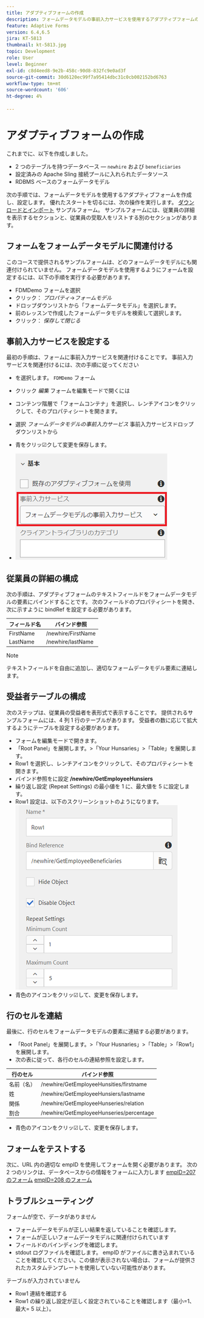 ```yaml
---
title: アダプティブフォームの作成
description: フォームデータモデルの事前入力サービスを使用するアダプティブフォームの作成と設定
feature: Adaptive Forms
version: 6.4,6.5
jira: KT-5813
thumbnail: kt-5813.jpg
topic: Development
role: User
level: Beginner
exl-id: c8d4eed8-9e2b-458c-90d8-832fc9e0ad3f
source-git-commit: 30d6120ec99f7a95414dbc31c0cb002152bd6763
workflow-type: tm+mt
source-wordcount: '606'
ht-degree: 4%

---
```


# アダプティブフォームの作成

これまでに、以下を作成しました。

* 2 つのテーブルを持つデータベース — `newhire` および `beneficiaries`
* 設定済みの Apache Sling 接続プールに入れられたデータソース
* RDBMS ベースのフォームデータモデル

次の手順では、フォームデータモデルを使用するアダプティブフォームを作成し、設定します。  優れたスタートを切るには、次の操作を実行します。 [ダウンロードとインポート](assets/fdm-demo-af.zip) サンプルフォーム。 サンプルフォームには、従業員の詳細を表示するセクションと、従業員の受取人をリストする別のセクションがあります。

## フォームをフォームデータモデルに関連付ける

このコースで提供されるサンプルフォームは、どのフォームデータモデルにも関連付けられていません。 フォームデータモデルを使用するようにフォームを設定するには、以下の手順を実行する必要があります。

* FDMDemo フォームを選択
* クリック： _プロパティ_->_フォームモデル_
* ドロップダウンリストから「フォームデータモデル」を選択します。
* 前のレッスンで作成したフォームデータモデルを検索して選択します。
* クリック： _保存して閉じる_

## 事前入力サービスを設定する

最初の手順は、フォームに事前入力サービスを関連付けることです。 事前入力サービスを関連付けるには、次の手順に従ってください

* を選択します。 `FDMDemo` フォーム
* クリック _編集_ フォームを編集モードで開くには
* コンテンツ階層で「フォームコンテナ」を選択し、レンチアイコンをクリックして、そのプロパティシートを開きます。
* 選択 _フォームデータモデルの事前入力サービス_ 事前入力サービスドロップダウンリストから
* 青をクリッ☑クして変更を保存します。

* ![prefill-service](assets/fdm-prefill.png)

## 従業員の詳細の構成

次の手順は、アダプティブフォームのテキストフィールドをフォームデータモデルの要素にバインドすることです。 次のフィールドのプロパティシートを開き、次に示すように bindRef を設定する必要があります。


| フィールド名 | バインド参照 |
|------------|--------------------|
| FirstName | /newhire/FirstName |
| LastName | /newhire/lastName |

>[!NOTE]
>
>テキストフィールドを自由に追加し、適切なフォームデータモデル要素に連結します。

## 受益者テーブルの構成

次のステップは、従業員の受益者を表形式で表示することです。 提供されるサンプルフォームには、4 列 1 行のテーブルがあります。 受益者の数に応じて拡大するようにテーブルを設定する必要があります。

* フォームを編集モードで開きます。
* 「Root Panel」を展開します。>「Your Hunsaries」>「Table」を展開します。
* Row1 を選択し、レンチアイコンをクリックして、そのプロパティシートを開きます。
* バインド参照をに設定 **/newhire/GetEmployeeHunsiers**
* 繰り返し設定 (Repeat Settings) の最小値を 1 に、最大値を 5 に設定します。
* Row1 設定は、以下のスクリーンショットのようになります。
  ![行を設定](assets/configure-row.PNG)
* 青色のアイコンをクリッ☑して、変更を保存します。

## 行のセルを連結

最後に、行のセルをフォームデータモデルの要素に連結する必要があります。

* 「Root Panel」を展開します。>「Your Husnaries」>「Table」>「Row1」を展開します。
* 次の表に従って、各行のセルの連結参照を設定します。

| 行のセル | バインド参照 |
|------------|----------------------------------------------|
| 名前（名） | /newhire/GetEmployeeHunsities/firstname |
| 姓 | /newhire/GetEmployeeHunsiers/lastname |
| 関係 | /newhire/GetEmployeeHunseries/relation |
| 割合 | /newhire/GetEmployeeHunseries/percentage |

* 青色のアイコンをクリッ☑して、変更を保存します。

## フォームをテストする

次に、URL 内の適切な empID を使用してフォームを開く必要があります。 次の 2 つのリンクは、データベースからの情報をフォームに入力します
[empID=207 のフォーム](http://localhost:4502/content/dam/formsanddocuments/fdmdemo/jcr:content?wcmmode=disabled&amp;empID=207)
[empID=208 のフォーム](http://localhost:4502/content/dam/formsanddocuments/fdmdemo/jcr:content?wcmmode=disabled&amp;empID=208)

## トラブルシューティング

フォームが空で、データがありません

* フォームデータモデルが正しい結果を返していることを確認します。
* フォームが正しいフォームデータモデルに関連付けられています
* フィールドのバインディングを確認します。
* stdout ログファイルを確認します。 empID がファイルに書き込まれていることを確認してください。この値が表示されない場合は、フォームが提供されたカスタムテンプレートを使用していない可能性があります。

テーブルが入力されていません

* Row1 連結を確認する
* Row1 の繰り返し設定が正しく設定されていることを確認します（最小=1、最大= 5 以上）。
